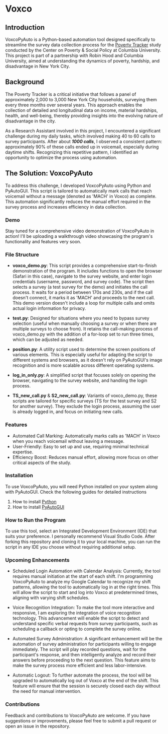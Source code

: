 # Voxco
## Introduction
VoxcoPyAuto is a Python-based automation tool designed specifically to streamline the survey data collection process for the [Poverty Tracker](https://www.povertycenter.columbia.edu/poverty-tracker-data) study conducted by the Center on Poverty & Social Policy at Columbia University. This project is part of a partnership with Robin Hood and Columbia University, aimed at understanding the dynamics of poverty, hardship, and disadvantage in New York City.

## Background
The Poverty Tracker is a critical initiative that follows a panel of approximately 2,000 to 3,000 New York City households, surveying them every three months over several years. This approach enables the collection of detailed and longitudinal data on income, material hardships, health, and well-being, thereby providing insights into the evolving nature of disadvantage in the city.

As a Research Assistant involved in this project, I encountered a significant challenge during my daily tasks, which involved making 40 to 60 calls to survey participants. After about ***1000 calls***, I observed a consistent pattern: approximately 90% of these calls ended up in voicemail, especially during daytime shifts. Recognizing this repetitive pattern, I identified an opportunity to optimize the process using automation.

## The Solution: VoxcoPyAuto
To address this challenge, I developed VoxcoPyAuto using Python and PyAutoGUI. This script is tailored to automatically mark calls that reach voicemail without a message (denoted as 'MACH' in Voxco) as complete. This automation significantly reduces the manual effort required in the survey process and increases efficiency in data collection.

### Demo
Stay tuned for a comprehensive video demonstration of VoxcoPyAuto in action! I'll be uploading a walkthrough video showcasing the program's functionality and features very soon.

### File Structure
- **voxco_demo.py**: This script provides a comprehensive start-to-finish demonstration of the program. It includes functions to open the browser (Safari in this case), navigate to the survey website, and enter login credentials (username, password, and survey code). The script then selects a survey (a test survey for the demo) and initiates the call process. It waits for a period between 170s and 230s, and if the call doesn't connect, it marks it as 'MACH' and proceeds to the next call. This demo version doesn't include a loop for multiple calls and omits actual login information for privacy.

- **test.py**: Designed for situations where you need to bypass survey selection (useful when manually choosing a survey or when there are multiple surveys to choose from). It retains the call-making process of voxco_demo.py with the addition of a for-loop set to run three times, which can be adjusted as needed.

- **position.py**: A utility script used to determine the screen positions of various elements. This is especially useful for adapting the script to different systems and browsers, as it doesn't rely on PyAutoGUI's image recognition and is more scalable across different operating systems.

- **log_in_only.py**: A simplified script that focuses solely on opening the browser, navigating to the survey website, and handling the login process.

- **TS_new_call.py** & **S2_new_call.py**: Variants of voxco_demo.py, these scripts are tailored for specific surveys (TS for the test survey and S2 for another survey). They exclude the login process, assuming the user is already logged in, and focus on initiating new calls.

### Features
- Automated Call Marking: Automatically marks calls as 'MACH' in Voxco when you reach voicemail without leaving a message. 
- User-Friendly: Easy to set up and use, requiring minimal technical expertise.
- Efficiency Boost: Reduces manual effort, allowing more focus on other critical aspects of the study.

### Installation
To use VoxcoPyAuto, you will need Python installed on your system along with PyAutoGUI. Check the following guides for detailed instructions
1. How to install [Python](https://www.python.org/downloads/)
2. How to install [PyAutoGUI](https://pyautogui.readthedocs.io/en/latest/install.html)

### How to Run the Program
To use this tool, select an Integrated Development Environment (IDE) that suits your preference. I personally recommend Visual Studio Code. After forking this repository and cloning it to your local machine, you can run the script in any IDE you choose without requiring additional setup.

### Upcoming Enhancements
- Scheduled Login Automation with Calendar Analysis: Currently, the tool requires manual initiation at the start of each shift. I'm programming VoxcoPyAuto to analyze my Google Calendar to recognize my shift patterns, allowing the tool to automatically log in at the right times. This will allow the script to start and log into Voxco at predetermined times, aligning with varying shift schedules.

- Voice Recognition Integration: To make the tool more interactive and responsive, I am exploring the integration of voice recognition technology. This advancement will enable the script to detect and understand specific verbal requests from survey participants, such as scheduling a callback or opting to complete the survey online.

- Automated Survey Administration: A significant enhancement will be the automation of survey administration for participants willing to engage immediately. The script will play recorded questions, wait for the participant's response, and then intelligently analyze and record their answers before proceeding to the next question. This feature aims to make the survey process more efficient and less labor-intensive.

- Automatic Logout: To further automate the process, the tool will be upgraded to automatically log out of Voxco at the end of the shift. This feature will ensure that the session is securely closed each day without the need for manual intervention.

### Contributions
Feedback and contributions to VoxcoPyAuto are welcome. If you have suggestions or improvements, please feel free to submit a pull request or open an issue in the repository.

